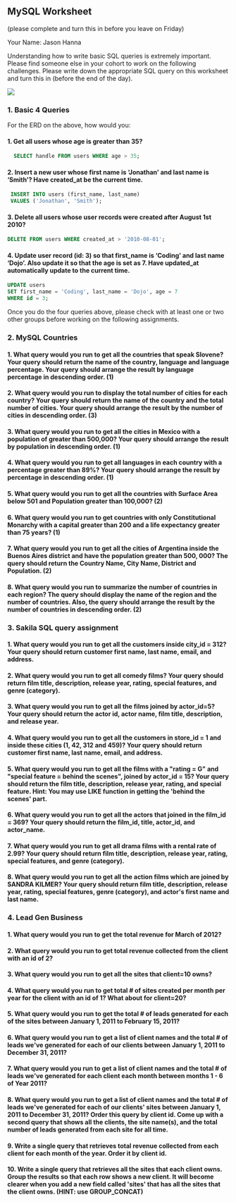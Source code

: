 


## MySQL Worksheet 
(please complete and turn this in before you leave on Friday)

  

Your Name: Jason Hanna

  

Understanding how to write basic SQL queries is extremely important. Please find someone else in your cohort to work on the following challenges. Please write down the appropriate SQL query on this worksheet and turn this in (before the end of the day).

  
![](https://lh6.googleusercontent.com/o_DvUlhlbhmrJMscFhmgFRqVw2i26021mr4g6RqZWQC200xr4Iv6CwUKO5-yA1Ksa-1B7q5Bk_Rc2zrgbN5SswbbnFVwXfiaZ7jYFQk0UKwhxjuL5heBPre0foVfw7gjBCX5_mFz)

### 1. Basic 4 Queries

For the ERD on the above, how would you:

#### 1. Get all users whose age is greater than 35?

```SQL
  SELECT handle FROM users WHERE age > 35;
```
  

#### 2. Insert a new user whose first name is ‘Jonathan’ and last name is ‘Smith’? Have created_at be the current time.

```SQL
 INSERT INTO users (first_name, last_name)
 VALUES ('Jonathan', 'Smith');
```
  

#### 3. Delete all users whose user records were created after August 1st 2010?

```SQL
DELETE FROM users WHERE created_at > '2010-08-01';
```
  
  

#### 4. Update user record (id: 3) so that first_name is ‘Coding’ and last name ‘Dojo’. Also update it so that the age is set as 7. Have updated_at automatically update to the current time.

```SQL
UPDATE users
SET first_name = 'Coding', last_name = 'Dojo', age = 7
WHERE id = 3;  
```

Once you do the four queries above, please check with at least one or two other groups before working on the following assignments.

  

### 2. MySQL Countries

#### 1. What query would you run to get all the countries that speak Slovene? Your query should return the name of the country, language and language percentage. Your query should arrange the result by language percentage in descending order. (1)

  
  
  

#### 2. What query would you run to display the total number of cities for each country? Your query should return the name of the country and the total number of cities. Your query should arrange the result by the number of cities in descending order. (3)

  
  

#### 3. What query would you run to get all the cities in Mexico with a population of greater than 500,000? Your query should arrange the result by population in descending order. (1)

  
  

#### 4. What query would you run to get all languages in each country with a percentage greater than 89%? Your query should arrange the result by percentage in descending order. (1)

  
  

#### 5. What query would you run to get all the countries with Surface Area below 501 and Population greater than 100,000? (2)

  
  

#### 6. What query would you run to get countries with only Constitutional Monarchy with a capital greater than 200 and a life expectancy greater than 75 years? (1)

  
  

#### 7. What query would you run to get all the cities of Argentina inside the Buenos Aires district and have the population greater than 500, 000? The query should return the Country Name, City Name, District and Population. (2)

  
  

#### 8. What query would you run to summarize the number of countries in each region? The query should display the name of the region and the number of countries. Also, the query should arrange the result by the number of countries in descending order. (2)

  
  
  

### 3. Sakila SQL query assignment

#### 1. What query would you run to get all the customers inside city_id = 312? Your query should return customer first name, last name, email, and address.

  
  

#### 2. What query would you run to get all comedy films? Your query should return film title, description, release year, rating, special features, and genre (category).

  
  

#### 3. What query would you run to get all the films joined by actor_id=5? Your query should return the actor id, actor name, film title, description, and release year.

#### 4. What query would you run to get all the customers in store_id = 1 and inside these cities (1, 42, 312 and 459)? Your query should return customer first name, last name, email, and address.

  
  
  

#### 5. What query would you run to get all the films with a "rating = G" and "special feature = behind the scenes", joined by actor_id = 15? Your query should return the film title, description, release year, rating, and special feature. Hint: You may use LIKE function in getting the 'behind the scenes' part.

  
  
  

#### 6. What query would you run to get all the actors that joined in the film_id = 369? Your query should return the film_id, title, actor_id, and actor_name.

  
  
  

#### 7. What query would you run to get all drama films with a rental rate of 2.99? Your query should return film title, description, release year, rating, special features, and genre (category).

  
  
  

#### 8. What query would you run to get all the action films which are joined by SANDRA KILMER? Your query should return film title, description, release year, rating, special features, genre (category), and actor's first name and last name.

  
  
  

### 4. Lead Gen Business

#### 1. What query would you run to get the total revenue for March of 2012?

  
  

#### 2. What query would you run to get total revenue collected from the client with an id of 2?

  
  
  

#### 3. What query would you run to get all the sites that client=10 owns?

  
  
  

#### 4. What query would you run to get total # of sites created per month per year for the client with an id of 1? What about for client=20?

  
  

#### 5. What query would you run to get the total # of leads generated for each of the sites between January 1, 2011 to February 15, 2011?

  
  
  

#### 6. What query would you run to get a list of client names and the total # of leads we've generated for each of our clients between January 1, 2011 to December 31, 2011?

  
  
  

#### 7. What query would you run to get a list of client names and the total # of leads we've generated for each client each month between months 1 - 6 of Year 2011?

  
  
  

#### 8. What query would you run to get a list of client names and the total # of leads we've generated for each of our clients' sites between January 1, 2011 to December 31, 2011? Order this query by client id. Come up with a second query that shows all the clients, the site name(s), and the total number of leads generated from each site for all time.

  
  
  

#### 9. Write a single query that retrieves total revenue collected from each client for each month of the year. Order it by client id.

  
  
  

#### 10. Write a single query that retrieves all the sites that each client owns. Group the results so that each row shows a new client. It will become clearer when you add a new field called 'sites' that has all the sites that the client owns. (HINT: use GROUP_CONCAT)
<!--stackedit_data:
eyJoaXN0b3J5IjpbNjI4OTI1NDA4XX0=
-->